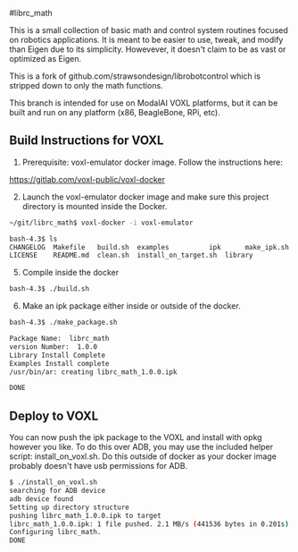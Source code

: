 #librc_math

This is a small collection of basic math and control system routines focused on robotics applications. It is meant to be easier to use, tweak, and modify than Eigen due to its simplicity. Howevever, it doesn't claim to be as vast or optimized as Eigen.

This is a fork of github.com/strawsondesign/librobotcontrol which is stripped down to only the math functions.

This branch is intended for use on ModalAI VOXL platforms, but it can be built and run on any platform (x86, BeagleBone, RPi, etc).

## Build Instructions for VOXL

1) Prerequisite: voxl-emulator docker image. Follow the instructions here:

https://gitlab.com/voxl-public/voxl-docker

2) Launch the voxl-emulator docker image and make sure this project directory is mounted inside the Docker.

```bash
~/git/librc_math$ voxl-docker -i voxl-emulator

bash-4.3$ ls
CHANGELOG  Makefile   build.sh  examples          ipk      make_ipk.sh
LICENSE    README.md  clean.sh  install_on_target.sh  library
```

5) Compile inside the docker

```bash
bash-4.3$ ./build.sh
```

6) Make an ipk package either inside or outside of the docker.

```bash
bash-4.3$ ./make_package.sh

Package Name:  librc_math
version Number:  1.0.0
Library Install Complete
Examples Install complete
/usr/bin/ar: creating librc_math_1.0.0.ipk

DONE
```

## Deploy to VOXL

You can now push the ipk package to the VOXL and install with opkg however you like. To do this over ADB, you may use the included helper script: install_on_voxl.sh. Do this outside of docker as your docker image probably doesn't have usb permissions for ADB.

```bash
$ ./install_on_voxl.sh
searching for ADB device
adb device found
Setting up directory structure
pushing librc_math_1.0.0.ipk to target
librc_math_1.0.0.ipk: 1 file pushed. 2.1 MB/s (441536 bytes in 0.201s)
Configuring librc_math.
DONE
```
